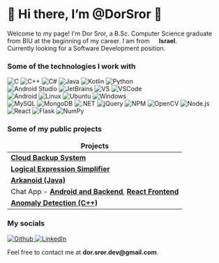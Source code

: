 <h1>👋 Hi there, I’m @DorSror 👋</h1>
  
<p>Welcome to my page! I'm Dor Sror, a B.Sc. Computer Science graduate from BIU at the beginning of my career. I am from <b><img src="https://cdn-icons-png.flaticon.com/512/197/197577.png" width="14"/> Israel</b>. </br> Currently looking for a Software Development position.</p>
<h3>Some of the technologies I work with</h3>
<p>
  <img alt="C" src="https://img.shields.io/badge/c-%2300599C.svg?style=for-the-badge&logo=c&logoColor=white" />
  <img alt="C++" src="https://img.shields.io/badge/c++-%2300599C.svg?style=for-the-badge&logo=c%2B%2B&logoColor=white" />
  <img alt="C#" src="https://img.shields.io/badge/c%23-%23239120.svg?style=for-the-badge&logo=c-sharp&logoColor=white" />
  <img alt="Java" src="https://img.shields.io/badge/Java-%23ED8B00.svg?style=for-the-badge&logo=java&logoColor=white" />
  <img alt="Kotlin" src="https://img.shields.io/badge/kotlin-%230095D5.svg?style=for-the-badge&logo=kotlin&logoColor=white" />
  <img alt="Python" src="https://img.shields.io/badge/python-3670A0?style=for-the-badge&logo=python&logoColor=ffdd54" />
  </br>
  <img alt="Android Studio" src="https://img.shields.io/badge/Android%20Studio-3DDC84.svg?style=for-the-badge&logo=android-studio&logoColor=white" />
  <img alt="JetBrains" src="https://img.shields.io/badge/JetBrains-AE26ED.svg?style=for-the-badge&logo=jetbrains&logoColor=white" />
  <img alt="VS" src="https://img.shields.io/badge/Visual%20Studio-5C2D91.svg?style=for-the-badge&logo=visual-studio&logoColor=white" />
  <img alt="VSCode" src="https://img.shields.io/badge/Visual%20Studio%20Code-0078d7.svg?style=for-the-badge&logo=visual-studio-code&logoColor=white" />
  </br>
  <img alt="Android" src="https://img.shields.io/badge/Android-3DDC84?style=for-the-badge&logo=android&logoColor=white" />
  <img alt="Linux" src="https://img.shields.io/badge/Linux-FCC624?style=for-the-badge&logo=linux&logoColor=black" />
  <img alt="Ubuntu" src="https://img.shields.io/badge/Ubuntu-E95420?style=for-the-badge&logo=ubuntu&logoColor=white" />
  <img alt="Windows" src="https://img.shields.io/badge/Windows-0078D6?style=for-the-badge&logo=windows&logoColor=white" />
  </br>
  <img alt="MySQL" src="https://img.shields.io/badge/mysql-%2300f.svg?style=for-the-badge&logo=mysql&logoColor=white" />
  <img alt="MongoDB" src="https://img.shields.io/badge/MongoDB-4EA94B?style=for-the-badge&logo=mongodb&logoColor=white" />
  <img alt=".NET" src="https://img.shields.io/badge/.NET-5C2D91?style=for-the-badge&logo=.net&logoColor=white" />
  <img alt="jQuery" src="https://img.shields.io/badge/jquery-%230769AD.svg?style=for-the-badge&logo=jquery&logoColor=white" />
  <img alt="NPM" src="https://img.shields.io/badge/NPM-%23000000.svg?style=for-the-badge&logo=npm&logoColor=white" />
  <img alt="OpenCV" src="https://img.shields.io/badge/opencv-%23white.svg?style=for-the-badge&logo=opencv&logoColor=white" />
  <img alt="Node.js" src="https://img.shields.io/badge/node.js-6DA55F?style=for-the-badge&logo=node.js&logoColor=white" />
  <img alt="React" src="https://img.shields.io/badge/react-%2320232a.svg?style=for-the-badge&logo=react&logoColor=%2361DAFB" />
  <img alt="Flask" src="https://img.shields.io/badge/Flask-000000?style=for-the-badge&logo=flask&logoColor=white" />
  <img alt="NumPy" src="https://img.shields.io/badge/numpy-%23013243.svg?style=for-the-badge&logo=numpy&logoColor=white" />
</p>

<h3>Some of my public projects</h3>
<table>
  <thead align="center">
    <tr border: none;>
      <td><b>Projects</b></td>
    </tr>
  </thead>
  <tbody>
    <tr>
      <td><a href="https://github.com/DorSror/file-backup-system-cloud"><b>Cloud Backup System</b></a></td>
    </tr>
    <tr>
      <td><a href="https://github.com/DorSror/LogicalExpressions"><b>Logical Expression Simplifier</b></a></td>
    </tr>
    <tr>
      <td><a href="https://github.com/DorSror/Arkanoid"><b>Arkanoid (Java)</b></a></td>
    </tr>
    <tr>
      <td>Chat App - <a href="https://github.com/EldorZang/Advanced-Programming-2-assignment-2"><b>Android and Backend</b></a>, <a href="https://github.com/EldorZang/Advanced-Programming-2-Project"><b>React Frontend</b></a></td>
    </tr>
    <tr>
      <td><a href="https://github.com/EldorZang/Advanced-Programming-1"><b>Anomaly Detection (C++)</b></a></td>
    </tr>
  </tbody>
</table>

<h3>My socials</h3>
<p>
  <a href="https://github.com/DorSror" target="_blank">
    <img alt="Github" src="https://img.shields.io/badge/GitHub-%2312100E.svg?&style=for-the-badge&logo=Github&logoColor=white" />
  </a> 
  <a href="https://www.linkedin.com/in/dor-sror/" target="_blank">
    <img alt="LinkedIn" src="https://img.shields.io/badge/linkedin-%230077B5.svg?&style=for-the-badge&logo=linkedin&logoColor=white" />
  </a> 
</p>
<p>Feel free to contact me at <b>dor.sror.dev@gmail.com</b>.</p>

<!---
DorSror/DorSror is a ✨ special ✨ repository because its `README.md` (this file) appears on your GitHub profile.
You can click the Preview link to take a look at your changes.
--->
